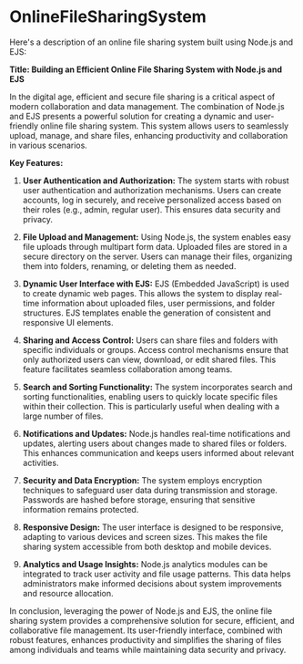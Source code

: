 # OnlineFileSharingSystem
Here's a description of an online file sharing system built using Node.js and EJS:

**Title: Building an Efficient Online File Sharing System with Node.js and EJS**

In the digital age, efficient and secure file sharing is a critical aspect of modern collaboration and data management. The combination of Node.js and EJS presents a powerful solution for creating a dynamic and user-friendly online file sharing system. This system allows users to seamlessly upload, manage, and share files, enhancing productivity and collaboration in various scenarios.

**Key Features:**

1. **User Authentication and Authorization:**
   The system starts with robust user authentication and authorization mechanisms. Users can create accounts, log in securely, and receive personalized access based on their roles (e.g., admin, regular user). This ensures data security and privacy.

2. **File Upload and Management:**
   Using Node.js, the system enables easy file uploads through multipart form data. Uploaded files are stored in a secure directory on the server. Users can manage their files, organizing them into folders, renaming, or deleting them as needed.

3. **Dynamic User Interface with EJS:**
   EJS (Embedded JavaScript) is used to create dynamic web pages. This allows the system to display real-time information about uploaded files, user permissions, and folder structures. EJS templates enable the generation of consistent and responsive UI elements.

4. **Sharing and Access Control:**
   Users can share files and folders with specific individuals or groups. Access control mechanisms ensure that only authorized users can view, download, or edit shared files. This feature facilitates seamless collaboration among teams.

5. **Search and Sorting Functionality:**
   The system incorporates search and sorting functionalities, enabling users to quickly locate specific files within their collection. This is particularly useful when dealing with a large number of files.

6. **Notifications and Updates:**
   Node.js handles real-time notifications and updates, alerting users about changes made to shared files or folders. This enhances communication and keeps users informed about relevant activities.

7. **Security and Data Encryption:**
   The system employs encryption techniques to safeguard user data during transmission and storage. Passwords are hashed before storage, ensuring that sensitive information remains protected.

8. **Responsive Design:**
   The user interface is designed to be responsive, adapting to various devices and screen sizes. This makes the file sharing system accessible from both desktop and mobile devices.

9. **Analytics and Usage Insights:**
   Node.js analytics modules can be integrated to track user activity and file usage patterns. This data helps administrators make informed decisions about system improvements and resource allocation.

In conclusion, leveraging the power of Node.js and EJS, the online file sharing system provides a comprehensive solution for secure, efficient, and collaborative file management. Its user-friendly interface, combined with robust features, enhances productivity and simplifies the sharing of files among individuals and teams while maintaining data security and privacy.
